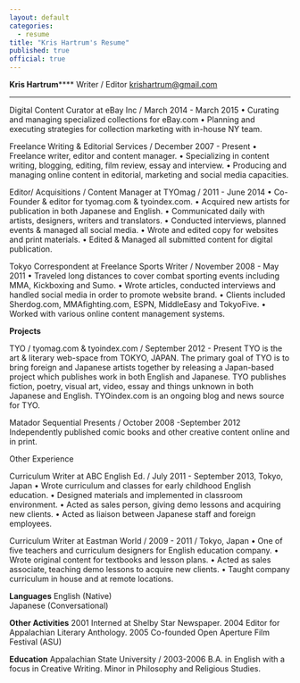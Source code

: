 ```yaml
---
layout: default
categories: 
  - resume
title: "Kris Hartrum's Resume"
published: true
official: true
---
```


**Kris Hartrum******
Writer / Editor
krishartrum@gmail.com 
___________________________________________________________________

Digital Content Curator at eBay Inc / March 2014 - March 2015
• Curating and managing specialized collections for eBay.com
• Planning and executing strategies for collection marketing with in-house NY team. 

Freelance Writing & Editorial Services / December 2007 - Present
• Freelance writer, editor and content manager.
• Specializing in content writing, blogging, editing, film review, essay and interview.
• Producing and managing online content in editorial, marketing and social media capacities.

Editor/ Acquisitions / Content Manager at TYOmag / 2011 - June 2014
• Co-Founder & editor for tyomag.com & tyoindex.com.
• Acquired new artists for publication in both Japanese and English. 
• Communicated daily with artists, designers, writers and translators. 
• Conducted interviews, planned events & managed all social media.
• Wrote and edited copy for websites and print materials.
• Edited & Managed all submitted content for digital publication. 

Tokyo Correspondent at Freelance Sports Writer / November 2008 - May 2011
• Traveled long distances to cover combat sporting events including MMA, Kickboxing and Sumo.
• Wrote articles, conducted interviews and handled social media in order to promote website brand.
• Clients included Sherdog.com, MMAfighting.com, ESPN, MiddleEasy and TokyoFive.
• Worked with various online content management systems.

**Projects**

TYO / tyomag.com & tyoindex.com / September 2012 - Present
TYO is the art & literary web-space from TOKYO, JAPAN. The primary goal of TYO is to bring foreign and Japanese artists together by releasing a Japan-based project which publishes work in both English and Japanese. TYO publishes fiction, poetry, visual art, video, essay and things unknown in both Japanese and English. TYOindex.com is an ongoing blog and news source for TYO. 

Matador Sequential Presents  / October 2008 -September 2012
Independently published comic books and other creative content online and in print.

Other Experience

Curriculum Writer at ABC English Ed. / July 2011 - September 2013, Tokyo, Japan
• Wrote curriculum and classes for early childhood English education.
• Designed materials and implemented in classroom environment.
• Acted as sales person, giving demo lessons and acquiring new clients.
• Acted as liaison between Japanese staff and foreign employees. 

Curriculum Writer at Eastman World / 2009 - 2011 / Tokyo, Japan
• One of five teachers and curriculum designers for English education company.
• Wrote original content for textbooks and lesson plans.
• Acted as sales associate, teaching demo lessons to acquire new clients.
• Taught company curriculum in house and at remote locations.

**Languages**
English (Native)  
Japanese (Conversational)

**Other Activities**
2001 Interned at Shelby Star Newspaper. 
2004 Editor for Appalachian Literary Anthology.
2005 Co-founded Open Aperture Film Festival (ASU)

**Education**
Appalachian State University / 2003-2006
B.A. in English with a focus in Creative Writing. Minor in Philosophy and Religious Studies.

